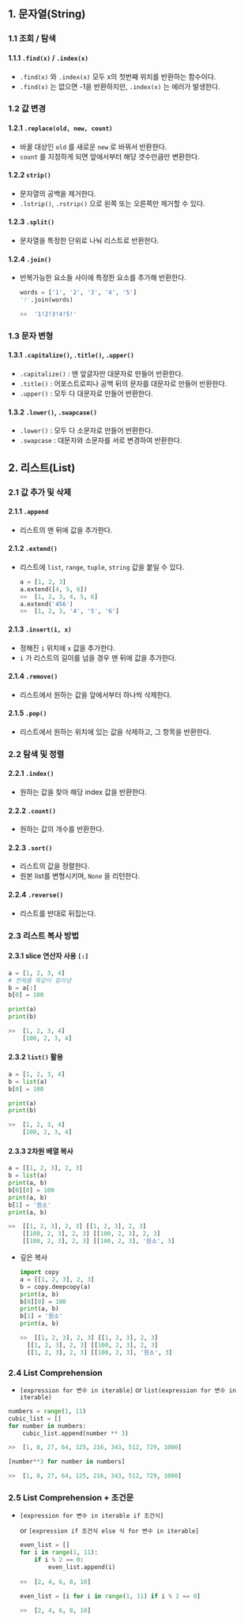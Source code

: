## 1. 문자열(String)

### 1.1 조회 / 탐색

#### 1.1.1 `.find(x)` / `.index(x)`

- `.find(x)` 와 `.index(x)` 모두 x의 첫번째 위치를 반환하는 함수이다.
- `.find(x)` 는 없으면 -1을 반환하지만, `.index(x)` 는 에러가 발생한다.



### 1.2 값 변경

#### 1.2.1 `.replace(old, new, count)`

- 바꿀 대상인 `old` 를 새로운 `new` 로 바꿔서 반환한다.
- `count` 를 지정하게 되면 앞에서부터 해당 갯수만큼만 변환한다.

#### 1.2.2 `strip()`

- 문자열의 공백을 제거한다.
- `.lstrip()`, `.rstrip()` 으로 왼쪽 또는 오른쪽만 제거할 수 있다.

#### 1.2.3 `.split()`

- 문자열을 특정한 단위로 나눠 리스트로 반환한다.

#### 1.2.4 `.join()`

- 반복가능한 요소들 사이에 특정한 요소를 추가해 반환한다.

  ```python
  words = ['1', '2', '3', '4', '5']
  '!'.join(words)
  
  >>  '1!2!3!4!5!'
  ```



### 1.3 문자 변형

#### 1.3.1 `.capitalize()`, `.title()`, `.upper()`

- `.capitalize()` : 맨 앞글자만 대문자로 만들어 반환한다.
- `.title()` : 어포스트로피나 공백 뒤의 문자를 대문자로 만들어 반환한다.
- `.upper()` : 모두 다 대문자로 만들어 반환한다.

#### 1.3.2 `.lower()`, `.swapcase()`

- `.lower()` : 모두 다 소문자로 만들어 반환한다.
- `.swapcase` : 대문자와 소문자를 서로 변경하여 반환한다.



## 2. 리스트(List)

### 2.1 값 추가 및 삭제

#### 2.1.1 `.append`

- 리스트의 맨 뒤에 값을 추가한다.

#### 2.1.2 `.extend()`

- 리스트에 `list`, `range`, `tuple`, `string` 값을 붙일 수 있다.

  ```python
  a = [1, 2, 3]
  a.extend([4, 5, 6])
  >>  [1, 2, 3, 4, 5, 6]
  a.extend('456')
  >>  [1, 2, 3, '4', '5', '6']
  ```

#### 2.1.3 `.insert(i, x)`

- 정해진 `i` 위치에 `x` 값을 추가한다.
- `i` 가 리스트의 길이를 넘을 경우 맨 뒤에 값을 추가한다.

#### 2.1.4 `.remove()`

- 리스트에서 원하는 값을 앞에서부터 하나씩 삭제한다.

#### 2.1.5 `.pop()`

- 리스트에서 원하는 위치에 있는 값을 삭제하고, 그 항목을 반환한다.



### 2.2 탐색 및 정렬

#### 2.2.1 `.index()`

- 원하는 값을 찾아 해당 index 값을 반환한다.

#### 2.2.2 `.count()`

- 원하는 값의 개수를 반환한다.

#### 2.2.3 `.sort()`

- 리스트의 값을 정렬한다.
- 원본 list를 변형시키며, `None` 을 리턴한다. 

#### 2.2.4 `.reverse()`

- 리스트를 반대로 뒤집는다.



### 2.3 리스트 복사 방법

#### 2.3.1 slice 연산자 사용 `[:]`

```python
a = [1, 2, 3, 4]
# 전체를 똑같이 잘라냄
b = a[:]
b[0] = 100

print(a)
print(b)

>>  [1, 2, 3, 4]
	[100, 2, 3, 4]
```

#### 2.3.2 `list()` 활용

```python
a = [1, 2, 3, 4]
b = list(a)
b[0] = 100

print(a)
print(b)

>>  [1, 2, 3, 4]
	[100, 2, 3, 4]
```

#### 2.3.3 2차원 배열 복사

```python
a = [[1, 2, 3], 2, 3]
b = list(a)
print(a, b)
b[0][0] = 100
print(a, b)
b[1] = '원소'
print(a, b)

>>  [[1, 2, 3], 2, 3] [[1, 2, 3], 2, 3]
	[[100, 2, 3], 2, 3] [[100, 2, 3], 2, 3]
	[[100, 2, 3], 2, 3] [[100, 2, 3], '원소', 3]
```

- 깊은 복사

  ```python
  import copy
  a = [[1, 2, 3], 2, 3]
  b = copy.deepcopy(a)
  print(a, b)
  b[0][0] = 100
  print(a, b)
  b[1] = '원소'
  print(a, b)
  
  >>  [[1, 2, 3], 2, 3] [[1, 2, 3], 2, 3]
  	[[1, 2, 3], 2, 3] [[100, 2, 3], 2, 3]
  	[[1, 2, 3], 2, 3] [[100, 2, 3], '원소', 3]
  ```

  

### 2.4 List Comprehension

- `[expression for 변수 in iterable]` or `list(expression for 변수 in iterable)`

```python
numbers = range(1, 11)
cubic_list = []
for number in numbers:
    cubic_list.append(number ** 3)

>>  [1, 8, 27, 64, 125, 216, 343, 512, 729, 1000]

[number**3 for number in numbers]

>>  [1, 8, 27, 64, 125, 216, 343, 512, 729, 1000]
```



### 2.5 List Comprehension + 조건문

- `[expression for 변수 in iterable if 조건식]` 

  or `[expression if 조건식 else 식 for 변수 in iterable]`

  ```python
  even_list = []
  for i in range(1, 11):
      if i % 2 == 0:
          even_list.append(i)
          
  >>  [2, 4, 6, 8, 10]
  
  even_list = [i for i in range(1, 11) if i % 2 == 0]
  
  >>  [2, 4, 6, 8, 10]
  ```

  